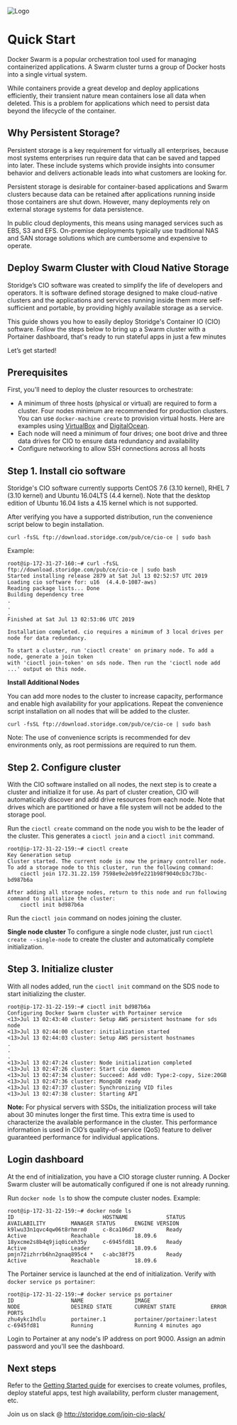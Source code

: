 ![Logo](https://i.imgur.com/pMGTbS7.png)

# Quick Start

Docker Swarm is a popular orchestration tool used for managing containerized applications. A Swarm cluster turns a group of Docker hosts into a single virtual system.

While containers provide a great develop and deploy applications efficiently, their transient nature mean containers lose all data when deleted. This is a problem for applications which need to persist data beyond the lifecycle of the container.

## Why Persistent Storage?

Persistent storage is a key requirement for virtually all enterprises, because most systems enterprises run require data that can be saved and tapped into later. These include systems which provide insights into consumer behavior and delivers actionable leads into what customers are looking for.

Persistent storage is desirable for container-based applications and Swarm clusters because data can be retained after applications running inside those containers are shut down. However, many deployments rely on external storage systems for data persistence.

In public cloud deployments, this means using managed services such as EBS, S3 and EFS. On-premise deployments typically use traditional NAS and SAN storage solutions which are cumbersome and expensive to operate.

## Deploy Swarm Cluster with Cloud Native Storage

Storidge’s CIO software was created to simplify the life of developers and operators. It is software defined storage designed to make cloud-native clusters and the applications and services running inside them more self-sufficient and portable, by providing highly available storage as a service.

This guide shows you how to easily deploy Storidge's Container IO (CIO) software. Follow the steps below to bring up a Swarm cluster with a Portainer dashboard, that's ready to run stateful apps in just a few minutes

Let’s get started!

## Prerequisites

First, you'll need to deploy the cluster resources to orchestrate:

- A minimum of three hosts (physical or virtual) are required to form a cluster. Four nodes minimum are recommended for production clusters. You can use `docker-machine create` to provision virtual hosts. Here are examples using [VirtualBox](https://rominirani.com/docker-swarm-tutorial-b67470cf8872) and [DigitalOcean](https://www.digitalocean.com/community/tutorials/how-to-create-a-cluster-of-docker-containers-with-docker-swarm-and-digitalocean-on-centos-7).
- Each node will need a minimum of four drives; one boot drive and three data drives for CIO to ensure data redundancy and availability
- Configure networking to allow SSH connections across all hosts

## Step 1. Install cio software

Storidge's CIO software currently supports CentOS 7.6 (3.10 kernel), RHEL 7 (3.10 kernel) and Ubuntu 16.04LTS (4.4 kernel). Note that the desktop edition of Ubuntu 16.04 lists a 4.15 kernel which is not supported.

After verifying you have a supported distribution, run the convenience script below to begin installation.

`curl -fsSL ftp://download.storidge.com/pub/ce/cio-ce | sudo bash`

Example:
```
root@ip-172-31-27-160:~# curl -fsSL ftp://download.storidge.com/pub/ce/cio-ce | sudo bash
Started installing release 2879 at Sat Jul 13 02:52:57 UTC 2019
Loading cio software for: u16  (4.4.0-1087-aws)
Reading package lists... Done
Building dependency tree
.
.
.
Finished at Sat Jul 13 02:53:06 UTC 2019

Installation completed. cio requires a minimum of 3 local drives per node for data redundancy.

To start a cluster, run 'cioctl create' on primary node. To add a node, generate a join token
with 'cioctl join-token' on sds node. Then run the 'cioctl node add ...' output on this node.
```

**Install Additional Nodes**

You can add more nodes to the cluster to increase capacity, performance and enable high availability for your applications. Repeat the convenience script installation on all nodes that will be added to the cluster.

`curl -fsSL ftp://download.storidge.com/pub/ce/cio-ce | sudo bash`

Note: The use of convenience scripts is recommended for dev environments only, as root permissions are required to run them.

## Step 2. Configure cluster
With the CIO software installed on all nodes, the next step is to create a cluster and initialize it for use. As part of cluster creation, CIO will automatically discover and add drive resources from each node. Note that drives which are partitioned or have a file system will not be added to the storage pool.

Run the `cioctl create` command on the node you wish to be the leader of the cluster. This generates a `cioctl join` and a `cioctl init` command.

```
root@ip-172-31-22-159:~# cioctl create
Key Generation setup
Cluster started. The current node is now the primary controller node. To add a storage node to this cluster, run the following command:
    cioctl join 172.31.22.159 7598e9e2eb9fe221b98f9040cb3c73bc-bd987b6a

After adding all storage nodes, return to this node and run following command to initialize the cluster:
    cioctl init bd987b6a
```

Run the `cioctl join` command on nodes joining the cluster.

**Single node cluster**
To configure a single node cluster, just run `cioctl create --single-node` to create the cluster and automatically complete initialization.

## Step 3. Initialize cluster

With all nodes added, run the `cioctl init` command on the SDS node to start initializing the cluster.

```
root@ip-172-31-22-159:~# cioctl init bd987b6a
Configuring Docker Swarm cluster with Portainer service
<13>Jul 13 02:43:40 cluster: Setup AWS persistent hostname for sds node
<13>Jul 13 02:44:00 cluster: initialization started
<13>Jul 13 02:44:03 cluster: Setup AWS persistent hostnames
.
.
.
<13>Jul 13 02:47:24 cluster: Node initialization completed
<13>Jul 13 02:47:26 cluster: Start cio daemon
<13>Jul 13 02:47:34 cluster: Succeed: Add vd0: Type:2-copy, Size:20GB
<13>Jul 13 02:47:36 cluster: MongoDB ready
<13>Jul 13 02:47:37 cluster: Synchronizing VID files
<13>Jul 13 02:47:38 cluster: Starting API
```

**Note:**  For physical servers with SSDs, the initialization process will take about 30 minutes longer the first time. This extra time is used to characterize the available performance in the cluster. This performance information is used in CIO’s quality-of-service (QoS) feature to deliver guaranteed performance for individual applications.

## Login dashboard

At the end of initialization, you have a CIO storage cluster running. A Docker Swarm cluster will be automatically configured if one is not already running.

Run `docker node ls` to show the compute cluster nodes. Example:
```
root@ip-172-31-22-159:~# docker node ls
ID                            HOSTNAME            STATUS              AVAILABILITY        MANAGER STATUS      ENGINE VERSION
k9lwu33n1qvc4qw06t8rhmrn0     c-8ca106d7          Ready               Active              Reachable           18.09.6
18yxcme2s8b4q9jiq0iceh35y     c-6945fd81          Ready               Active              Leader              18.09.6
pmjn72izhrrb6hn2gnaq895c4 *   c-abc38f75          Ready               Active              Reachable           18.09.6
```

The Portainer service is launched at the end of initialization. Verify with `docker service ps portainer`:
```
root@ip-172-31-22-159:~# docker service ps portainer
ID                  NAME                IMAGE                        NODE                DESIRED STATE       CURRENT STATE           ERROR               PORTS
zhu4ykc1hdlu        portainer.1         portainer/portainer:latest   c-6945fd81          Running             Running 4 minutes ago
```

Login to Portainer at any node's IP address on port 9000. Assign an admin password and you'll see the dashboard.

## Next steps

Refer to the [Getting Started guide](https://guide.storidge.com/) for exercises to create volumes, profiles, deploy stateful apps, test high availability, perform cluster management, etc.

Join us on slack @ http://storidge.com/join-cio-slack/ 

